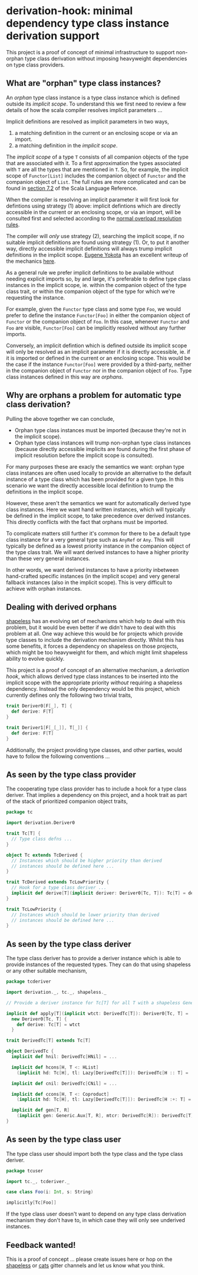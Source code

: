 # derivation-hook: minimal dependency type class instance derivation support

This project is a proof of concept of minimal infrastructure to support non-orphan type class derivation without
imposing heavyweight dependencies on type class providers.

## What are "orphan" type class instances?

An _orphan_ type class instance is a type class instance which is defined outside its _implicit scope_. To understand
this we first need to review a few details of how the scala compiler resolves implicit parameters ...

Implicit definitions are resolved as implicit parameters in two ways,

1. a matching definition in the current or an enclosing scope or via an import.
2. a matching definition in the _implicit scope_.

The _implicit scope_ of a type `T` consists of all companion objects of the type that are associated with it. To a
first approximation the types associated with `T` are all the types that are mentioned in `T`. So, for example, the
implicit scope of `Functor[List]` includes the companion object of `Functor` and the companion object of `List`. The
full rules are more complicated and can be found in [section 7.2][sls-7.2] of the Scala Language Reference.

When the compiler is resolving an implicit parameter it will first look for defintions using strategy (1) above:
implicit defintions which are directly accessible in the current or an enclosing scope, or via an import, will be
consulted first and selected according to the [normal overload resolution rules][sls-6.26.3].

The compiler will _only_ use strategy (2), searching the implicit scope, if no suitable implicit definitions are found
using strategy (1). Or, to put it another way, directly accessible implicit definitions will always trump implicit
definitions in the implicit scope. [Eugene Yokota][eed3si9n] has an excellent writeup of the mechanics
[here][import-tax].

As a general rule we prefer implicit definitions to be available without needing explicit imports so, by and large,
it's preferable to define type class instances in the implicit scope, ie. within the companion object of the type
class trait, or within the companion object of the type for which we're requesting the instance.

For example, given the `Functor` type class and some type `Foo`, we would prefer to define the instance `Functor[Foo]`
in either the companion object of `Functor` or the companion object of `Foo`. In this case, whenever `Functor` and
`Foo` are visible, `Functor[Foo]` can be implicitly resolved without any further imports.

Conversely, an implicit defintion which is defined outside its implicit scope will only be resolved as an implicit
parameter if it is directly accessible, ie. if it is imported or defined in the current or an enclosing scope. This
would be the case if the instance `Functor[Foo]` were provided by a third-party, neither in the companion object of
`Functor` nor in the companion object of `Foo`. Type class instances defined in this way are _orphans_.

## Why are orphans a problem for automatic type class derivation?

Pulling the above together we can conclude,

+ Orphan type class instances must be imported (because they're not in the implicit scope).
+ Orphan type class instances will trump non-orphan type class instances (because directly accessible implicits are
  found during the first phase of implicit resolution before the implicit scope is consulted).

For many purposes these are exacly the semantics we want: orphan type class instances are often used locally to
provide an alternative to the default instance of a type class which has been provided for a given type. In this
scenario we want the directly accessible local definition to trump the definitions in the implicit scope.

However, these aren't the semantics we want for automatically derived type class instances. Here we want hand written
instances, which will typically be defined in the implicit scope, to take precedence over derived instances. This
directly conflicts with the fact that orphans must be imported.

To complicate matters still further it's common for there to be a default type class instance for a very general type
such as `AnyRef` or `Any`. This will typically be defined as a lowest priority instance in the companion object of the
type class trait. We will want derived instances to have a higher priority than these very general instances.

In other words, we want derived instances to have a priority inbetween hand-crafted specific instances (in the
implicit scope) and very general fallback instances (also in the implicit scope). This is very difficult to achieve
with orphan instances.

## Dealing with derived orphans

[shapeless][shapeless] has an evolving set of mechanisms which help to deal with this problem, but it would be even
better if we didn't have to deal with this problem at all. One way achieve this would be for projects which provide
type classes to include the derivation mechanism directly. Whilst this has some benefits, it forces a dependency on
shapeless on those projects, which might be too heavyweight for them, and which might limit shapeless ability to
evolve quickly.

This project is a proof of concept of an alternative mechanism, a _derivation hook_, which allows derived type class
instances to be inserted into the implicit scope with the appropriate priority _without_ requiring a shapeless
dependency. Instead the only dependency would be this project, which currently defines only the following two trivial
traits,

```scala
trait Deriver0[F[_], T] {
  def derive: F[T]
}

trait Deriver1[F[_[_]], T[_]] {
  def derive: F[T]
}
```

Additionally, the project providing type classes, and other parties, would have to follow the following conventions
...

## As seen by the type class provider

The cooperating type class provider has to include a hook for a type class deriver. That implies a dependency on this
project, and a hook trait as part of the stack of prioritized companion object traits,

```scala
package tc

import derivation.Deriver0

trait Tc[T] {
  // Type class defns ...
}

object Tc extends TcDerived {
  // Instances which should be higher priority than derived
  // instances should be defined here ...
}

trait TcDerived extends TcLowPriority {
  // Hook for a type class deriver ...
  implicit def derive[T](implicit deriver: Deriver0[Tc, T]): Tc[T] = deriver.derive
}

trait TcLowPriority {
  // Instances which should be lower priority than derived
  // instances should be defined here ...
}
```

## As seen by the type class deriver

The type class deriver has to provide a deriver instance which is able to provide instances of the requested types.
They can do that using shapeless or any other suitable mechanism,

```scala
package tcderiver

import derivation._, tc._, shapeless._

// Provide a deriver instance for Tc[T] for all T with a shapeless Generic instance

implicit def apply[T](implicit wtct: DerivedTc[T]): Deriver0[Tc, T] =
  new Deriver0[Tc, T] {
    def derive: Tc[T] = wtct
  }

trait DerivedTc[T] extends Tc[T]

object DerivedTc {
  implicit def hnil: DerivedTc[HNil] = ...

  implicit def hcons[H, T <: HList]
    (implicit hd: Tc[H], tl: Lazy[DerivedTc[T]]): DerivedTc[H :: T] = ...

  implicit def cnil: DerivedTc[CNil] = ...

  implicit def ccons[H, T <: Coproduct]
    (implicit hd: Tc[H], tl: Lazy[DerivedTc[T]]): DerivedTc[H :+: T] = ...

  implicit def gen[T, R]
    (implicit gen: Generic.Aux[T, R], mtcr: DerivedTc[R]): DerivedTc[T] = ...
}

```

## As seen by the type class user

The type class user should import both the type class and the type class deriver.

```scala
package tcuser

import tc._, tcderiver._

case class Foo(i: Int, s: String)

implicitly[Tc[Foo]]
```

If the type class user doesn't want to depend on any type class derivation mechanism they don't have to, in which case
they will only see underived instances.

## Feedback wanted!

This is a proof of concept ... please create issues here or hop on the [shapeless][shapeless-gitter] or
[cats][cats-gitter] gitter channels and let us know what you think.

[sls-7.2]: http://scala-lang.org/files/archive/spec/2.11/07-implicits.html#implicit-parameters
[sls-6.26.3]: http://scala-lang.org/files/archive/spec/2.11/06-expressions.html#overloading-resolution
[eed3si9n]: https://twitter.com/eed3si9n
[import-tax]: http://eed3si9n.com/revisiting-implicits-without-import-tax
[shapeless]: https://github.com/milessabin/shapeless
[shapeless-gitter]: https://gitter.im/milessabin/shapeless
[cats-gitter]: https://gitter.im/non/cats
